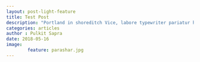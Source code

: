 ```yaml
---
layout: post-light-feature
title: Test Post
description: "Portland in shoreditch Vice, labore typewriter pariatur hoodie fap sartorial Austin. Pinterest literally occupy Schlitz forage."
categories: articles
author : Pulkit Sapra
date: 2018-05-16
image: 
        feature: parashar.jpg
---
```




